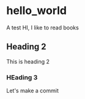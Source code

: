 # hello_world
A test 
HI, I like to read books

## Heading 2 
This is heading 2 


### HEading 3 
Let's make a commit 

